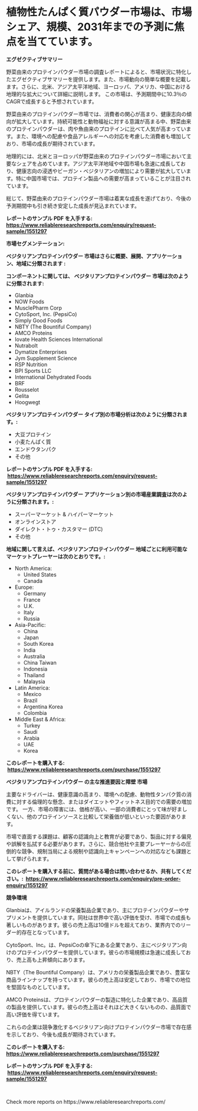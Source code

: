 <p><h1>植物性たんぱく質パウダー市場は、市場シェア、規模、2031年までの予測に焦点を当てています。</h1></p><p><strong>エグゼクティブサマリー</strong></p>
<p><p>野菜由来のプロテインパウダー市場の調査レポートによると、市場状況に特化したエグゼクティブサマリーを提供します。また、市場動向の簡単な概要を記載します。さらに、北米、アジア太平洋地域、ヨーロッパ、アメリカ、中国における地理的な拡大について詳細に説明します。 この市場は、予測期間中に10.3％のCAGRで成長すると予想されています。</p><p>野菜由来のプロテインパウダー市場では、消費者の関心が高まり、健康志向の傾向が拡大しています。持続可能性と動物福祉に対する意識が高まる中、野菜由来のプロテインパウダーは、肉や魚由来のプロテインに比べて人気が高まっています。また、環境への配慮や食品アレルギーへの対応を考慮した消費者も増加しており、市場の成長が期待されています。</p><p>地理的には、北米とヨーロッパが野菜由来のプロテインパウダー市場において主要なシェアを占めています。アジア太平洋地域や中国市場も急速に成長しており、健康志向の浸透やビーガン・ベジタリアンの増加により需要が拡大しています。特に中国市場では、プロテイン製品への需要が高まっていることが注目されています。</p><p>総じて、野菜由来のプロテインパウダー市場は着実な成長を遂げており、今後の予測期間中も引き続き安定した成長が見込まれています。</p></p>
<p><strong>レポートのサンプル PDF を入手する: <a href="https://www.reliableresearchreports.com/enquiry/request-sample/1551297">https://www.reliableresearchreports.com/enquiry/request-sample/1551297</a></strong></p>
<p><strong>市場セグメンテーション:</strong></p>
<p><strong> ベジタリアンプロテインパウダー 市場はさらに概要、展開、アプリケーション、地域に分類されます :</strong></p>
<p><strong>コンポーネントに関しては、 ベジタリアンプロテインパウダー 市場は次のように分類されます: &nbsp;</strong></p>
<p><ul><li>Glanbia</li><li>NOW Foods</li><li>MusclePharm Corp</li><li>CytoSport, Inc. (PepsiCo)</li><li>Simply Good Foods</li><li>NBTY (The Bountiful Company)</li><li>AMCO Proteins</li><li>Iovate Health Sciences International</li><li>Nutrabolt</li><li>Dymatize Enterprises</li><li>Jym Supplement Science</li><li>RSP Nutrition</li><li>BPI Sports LLC</li><li>International Dehydrated Foods</li><li>BRF</li><li>Rousselot</li><li>Gelita</li><li>Hoogwegt</li></ul></p>
<p><strong> ベジタリアンプロテインパウダー タイプ別の市場分析は次のように分類されます。:</strong></p>
<p><ul><li>大豆プロテイン</li><li>小麦たんぱく質</li><li>エンドウタンパク</li><li>その他</li></ul></p>
<p><strong>レポートのサンプル PDF を入手する: &nbsp;<a href="https://www.reliableresearchreports.com/enquiry/request-sample/1551297">https://www.reliableresearchreports.com/enquiry/request-sample/1551297</a></strong></p>
<p><strong> ベジタリアンプロテインパウダー アプリケーション別の市場産業調査は次のように分類されます。:</strong></p>
<p><ul><li>スーパーマーケット & ハイパーマーケット</li><li>オンラインストア</li><li>ダイレクト・トゥ・カスタマー (DTC)</li><li>その他</li></ul></p>
<p><strong>地域に関して言えば、ベジタリアンプロテインパウダー 地域ごとに利用可能なマーケットプレーヤーは次のとおりです。:</strong></p>
<p><ul>
    <li>
        North America:
        <ul>
            <li>United States</li>
            <li>Canada</li>
        </ul>
    </li>
    <li>
        Europe:
        <ul>
            <li>Germany</li>
            <li>France</li>
            <li>U.K.</li>
            <li>Italy</li>
            <li>Russia</li>
        </ul>
    </li>
    <li>
        Asia-Pacific:
        <ul>
            <li>China</li>
            <li>Japan</li>
            <li>South Korea</li>
            <li>India</li>
            <li>Australia</li>
            <li>China Taiwan</li>
            <li>Indonesia</li>
            <li>Thailand</li>
            <li>Malaysia</li>
        </ul>
    </li>
    <li>
        Latin America:
        <ul>
            <li>Mexico</li>
            <li>Brazil</li>
            <li>Argentina Korea</li>
            <li>Colombia</li>
        </ul>
    </li>
    <li>
        Middle East & Africa:
        <ul>
            <li>Turkey</li>
            <li>Saudi</li>
            <li>Arabia</li>
            <li>UAE</li>
            <li>Korea</li>
        </ul>
    </li>
    </ul></p>
<p><strong>このレポートを購入する: &nbsp;<a href="https://www.reliableresearchreports.com/purchase/1551297">https://www.reliableresearchreports.com/purchase/1551297</a></strong></p>
<p><strong>ベジタリアンプロテインパウダー の主な推進要因と障壁 市場</strong></p>
<p><p>主要なドライバーは、健康意識の高まり、環境への配慮、動物性タンパク質の消費に対する倫理的な懸念、またはダイエットやフィットネス目的での需要の増加です。 一方、市場の障害には、価格が高い、一部の消費者にとって味が好ましくない、他のプロテインソースと比較して栄養価が低いといった要因があります。</p><p>市場で直面する課題は、顧客の認識向上と教育が必要であり、製品に対する偏見や誤解を払拭する必要があります。さらに、競合他社や主要プレーヤーからの圧倒的な競争、規制当局による規制や認識向上キャンペーンへの対応なども課題として挙げられます。</p></p>
<p><strong>このレポートを購入する前に、質問がある場合は問い合わせるか、共有してください。:&nbsp; <a href="https://www.reliableresearchreports.com/enquiry/pre-order-enquiry/1551297">https://www.reliableresearchreports.com/enquiry/pre-order-enquiry/1551297</a></strong></p>
<p><strong>競争環境</strong></p>
<p><p>Glanbiaは、アイルランドの栄養製品企業であり、主にプロテインパウダーやサプリメントを提供しています。同社は世界中で高い評価を受け、市場での成長も著しいものがあります。彼らの売上高は10億ドルを超えており、業界内でのリーダー的存在となっています。</p><p>CytoSport、Inc。は、PepsiCoの傘下にある企業であり、主にベジタリアン向けのプロテインパウダーを提供しています。彼らの市場規模は急速に成長しており、売上高も上昇傾向にあります。</p><p>NBTY（The Bountiful Company）は、アメリカの栄養製品企業であり、豊富な商品ラインナップを持っています。彼らの売上高は安定しており、市場での地位を堅固なものとしています。</p><p>AMCO Proteinsは、プロテインパウダーの製造に特化した企業であり、高品質の製品を提供しています。彼らの売上高はそれほど大きくないものの、品質面で高い評価を得ています。</p><p>これらの企業は競争激化するベジタリアン向けプロテインパウダー市場で存在感を示しており、今後も成長が期待されています。</p></p>
<p><strong>このレポートを購入する: &nbsp; <a href="https://www.reliableresearchreports.com/purchase/1551297">https://www.reliableresearchreports.com/purchase/1551297</a></strong></p>
<p><strong>レポートのサンプル PDF を入手する: &nbsp;<a href="https://www.reliableresearchreports.com/enquiry/request-sample/1551297">https://www.reliableresearchreports.com/enquiry/request-sample/1551297</a></strong><strong></strong></p>
<p>&nbsp;</p>
<p>Check more reports on https://www.reliableresearchreports.com/</p>
